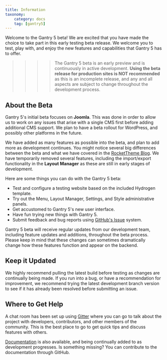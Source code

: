 ```yaml
---
title: Information
taxonomy:
    category: docs
    tag: [gantry5]
---
```


Welcome to the Gantry 5 beta! We are excited that you have made the choice to take part in this early testing beta release. We welcome you to test, play with, and enjoy the new features and capabilities that Gantry 5 has to offer.

>>>> The Gantry 5 beta is an early preview and is continuously in active development. **Using the beta release for production sites is NOT recommended** as this is an incomplete release, and any and all aspects are subject to change throughout the development process.

## About the Beta

Gantry 5's initial beta focuses on **Joomla**. This was done in order to allow us to work on any issues that arise with a single CMS first before adding additional CMS support. We plan to have a beta rollout for WordPress, and possibly other platforms in the future.

We have added as many features as possible into the beta, and plan to add more as development continues. You might notice several big differences between the beta and what we have covered in the [RocketTheme Blog](http://rockettheme.com/blog). We have temporarily removed several features, including the import/export functionality in the **Layout Manager** as these are still in early stages of development.

Here are some things you can do with the Gantry 5 beta:

* Test and configure a testing website based on the included Hydrogen template.
* Try out the Menu, Layout Manager, Settings, and Style administrative panels.
* Get accustomed to Gantry 5's new user interface.
* Have fun trying new things with Gantry 5.
* Submit feedback and bug reports using [GitHub's Issue](https://guides.github.com/features/issues/) system.

Gantry 5 beta will receive regular updates from our development team, including feature updates and additions, throughout the beta process. Please keep in mind that these changes can sometimes dramatically change how these features function and appear on the backend.

## Keep it Updated

We highly recommend pulling the latest build before testing as changes are continually being made. If you run into a bug, or have a recommendation for improvement, we recommend trying the latest development branch version to see if it has already been resolved before submitting an issue.

## Where to Get Help

A chat room has been set up using [Gitter](https://gitter.im/gantry/gantry5) where you can go to talk about the project with developers, contributors, and other members of the community. This is the best place to go to get quick tips and discuss features with others.

[Documentation](http://docs.gantry.org) is also available, and being continually added to as development progresses. Is something missing? You can contribute to the documentation through GitHub.